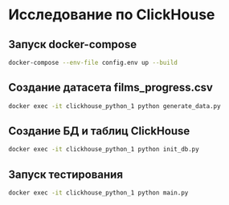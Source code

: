 # Исследование по ClickHouse

## Запуск docker-compose

```sh
docker-compose --env-file config.env up --build
```

## Создание датасета films_progress.csv

```sh
docker exec -it clickhouse_python_1 python generate_data.py
```

## Создание БД и таблиц ClickHouse

```sh
docker exec -it clickhouse_python_1 python init_db.py
```

## Запуск тестирования

```sh
docker exec -it clickhouse_python_1 python main.py
```

